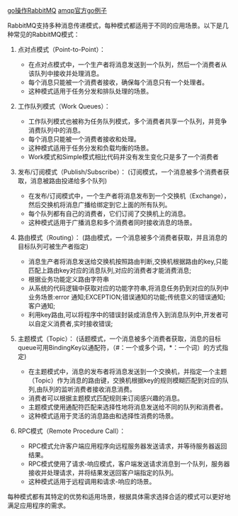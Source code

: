 [go操作RabbitMQ](https://www.topgoer.com/%E6%95%B0%E6%8D%AE%E5%BA%93%E6%93%8D%E4%BD%9C/go%E6%93%8D%E4%BD%9CRabbitMQ/Topic%E6%A8%A1%E5%BC%8F.html)
[amqp官方go例子](https://github.com/rabbitmq/rabbitmq-tutorials/blob/main/go/README.md)

RabbitMQ支持多种消息传递模式，每种模式都适用于不同的应用场景。以下是几种常见的RabbitMQ模式：

1. 点对点模式（Point-to-Point）：
   - 在点对点模式中，一个生产者将消息发送到一个队列，然后一个消费者从该队列中接收并处理消息。
   - 每个消息只能被一个消费者接收，确保每个消息只有一个处理者。
   - 这种模式适用于任务分发和排队处理的场景。

2. 工作队列模式（Work Queues）：
   - 工作队列模式也被称为任务队列模式，多个消费者共享一个队列，并竞争消费队列中的消息。
   - 每个消息只能被一个消费者接收和处理。
   - 这种模式适用于任务分发和负载均衡的场景。
   - Work模式和Simple模式相比代码并没有发生变化只是多了一个消费者
   
3. 发布/订阅模式（Publish/Subscribe）：
   (订阅模式，一个消息被多个消费者获取，消息被路由投递给多个队列)
   - 在发布/订阅模式中，一个生产者将消息发布到一个交换机（Exchange），然后交换机将消息广播给绑定到它上面的所有队列。
   - 每个队列都有自己的消费者，它们订阅了交换机上的消息。
   - 这种模式适用于广播消息和多个消费者同时接收消息的场景。

4. 路由模式（Routing）：
   (路由模式，一个消息被多个消费者获取，并且消息的目标队列可被生产者指定)
   - 消息生产者将消息发送给交换机按照路由判断,交换机根据路由的key,只能匹配上路由key对应的消息队列,对应的消费者才能消费消息;
   - 根据业务功能定义路由字符串
   - 从系统的代码逻辑中获取对应的功能字符串,将消息任务扔到对应的队列中业务场景:error 通知;EXCEPTION;错误通知的功能;传统意义的错误通知;客户通知;
   - 利用key路由,可以将程序中的错误封装成消息传入到消息队列中,开发者可以自定义消费者,实时接收错误;
   
5. 主题模式（Topic）：
   (话题模式，一个消息被多个消费者获取，消息的目标queue可用BindingKey以通配符，（#：一个或多个词，*：一个词）的方式指定)
   - 在主题模式中，消息的发布者将消息发送到一个交换机，并指定一个主题（Topic）作为消息的路由键，交换机根据key的规则模糊匹配到对应的队列,由队列的监听消费者接收消息消费。
   - 消费者可以根据主题模式匹配规则来订阅感兴趣的消息。
   - 主题模式使用通配符匹配来选择性地将消息发送给不同的队列和消费者。
   - 这种模式适用于灵活的消息路由和选择性消费的场景。

6. RPC模式（Remote Procedure Call）：
   - RPC模式允许客户端应用程序向远程服务器发送请求，并等待服务器返回结果。
   - RPC模式使用了请求-响应模式，客户端发送请求消息到一个队列，服务器接收并处理请求，并将结果发送回客户端指定的队列。
   - 这种模式适用于远程调用和请求-响应的场景。

每种模式都有其特定的优势和适用场景，根据具体需求选择合适的模式可以更好地满足应用程序的需求。
